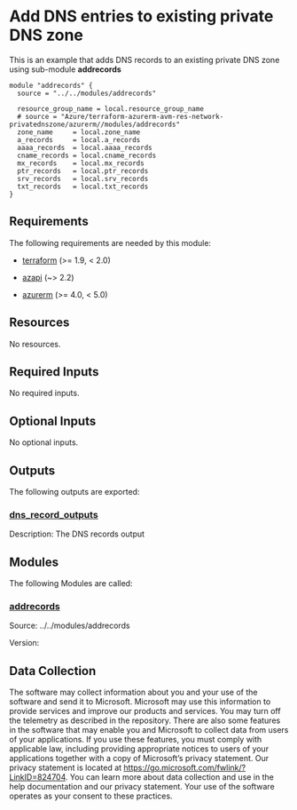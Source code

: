 <!-- BEGIN_TF_DOCS -->
# Add DNS entries to existing private DNS zone

This is an example that adds DNS records to an existing private DNS zone using sub-module **addrecords**

```hcl
module "addrecords" {
  source = "../../modules/addrecords"

  resource_group_name = local.resource_group_name
  # source = "Azure/terraform-azurerm-avm-res-network-privatednszone/azurerm//modules/addrecords"
  zone_name     = local.zone_name
  a_records     = local.a_records
  aaaa_records  = local.aaaa_records
  cname_records = local.cname_records
  mx_records    = local.mx_records
  ptr_records   = local.ptr_records
  srv_records   = local.srv_records
  txt_records   = local.txt_records
}
```

<!-- markdownlint-disable MD033 -->
## Requirements

The following requirements are needed by this module:

- <a name="requirement_terraform"></a> [terraform](#requirement\_terraform) (>= 1.9, < 2.0)

- <a name="requirement_azapi"></a> [azapi](#requirement\_azapi) (~> 2.2)

- <a name="requirement_azurerm"></a> [azurerm](#requirement\_azurerm) (>= 4.0, < 5.0)

## Resources

No resources.

<!-- markdownlint-disable MD013 -->
## Required Inputs

No required inputs.

## Optional Inputs

No optional inputs.

## Outputs

The following outputs are exported:

### <a name="output_dns_record_outputs"></a> [dns\_record\_outputs](#output\_dns\_record\_outputs)

Description: The DNS records output

## Modules

The following Modules are called:

### <a name="module_addrecords"></a> [addrecords](#module\_addrecords)

Source: ../../modules/addrecords

Version:

<!-- markdownlint-disable-next-line MD041 -->
## Data Collection

The software may collect information about you and your use of the software and send it to Microsoft. Microsoft may use this information to provide services and improve our products and services. You may turn off the telemetry as described in the repository. There are also some features in the software that may enable you and Microsoft to collect data from users of your applications. If you use these features, you must comply with applicable law, including providing appropriate notices to users of your applications together with a copy of Microsoft’s privacy statement. Our privacy statement is located at <https://go.microsoft.com/fwlink/?LinkID=824704>. You can learn more about data collection and use in the help documentation and our privacy statement. Your use of the software operates as your consent to these practices.
<!-- END_TF_DOCS -->
